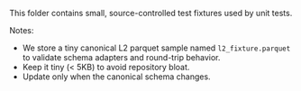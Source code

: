 This folder contains small, source-controlled test fixtures used by unit tests.

Notes:

- We store a tiny canonical L2 parquet sample named `l2_fixture.parquet` to validate schema adapters and round-trip behavior.
- Keep it tiny (< 5KB) to avoid repository bloat.
- Update only when the canonical schema changes.
